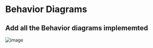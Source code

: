 # Behavior Diagrams

## Add all the Behavior diagrams implememted

![image](https://user-images.githubusercontent.com/31066215/115004285-45fe3b80-9ec4-11eb-8d1e-75496b17d265.png)
